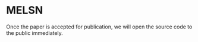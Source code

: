 # MELSN
Once the paper is accepted for publication, we will open the source code to the public immediately.
